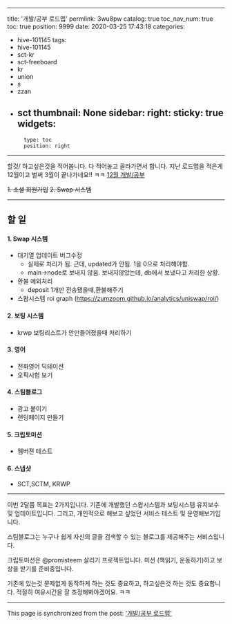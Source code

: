 
---
title: '개발/공부 로드맵'
permlink: 3wu8pw
catalog: true
toc_nav_num: true
toc: true
position: 9999
date: 2020-03-25 17:43:18
categories:
- hive-101145
tags:
- hive-101145
- sct-kr
- sct-freeboard
- kr
- union
- s
- zzan
- sct
thumbnail: None
sidebar:
    right:
        sticky: true
widgets:
    -
        type: toc
        position: right
---


할것/ 하고싶은것을 적어봅니다. 다 적어놓고 골라가면서 합니다.
지난 로드맵을 적은게 12월이고 벌써 3월이 끝나가네요!! ㅋㅋ
[12월 개발/공부](https://steempeak.com/@jacobyu/5ezuj8)

~~1. 소셜 회원가입~~
~~2. Swap 시스템~~

---

## 할 일


#### 1. Swap 시스템

* 대기열 업데이트 버그수정
    * 실제로 처리가 됨. 근데, updated가 안됨. 1을 0으로 처리해야함.
    * main->node로 보내지 않음. 보내지않았는데, db에서 보냈다고 처리한 상황.
* 환불 예외처리
    * deposit 1개만 전송됐을때,환불해주기
* 스왑시스템 roi graph (https://zumzoom.github.io/analytics/uniswap/roi/)

#### 2. 보팅 시스템
* krwp 보팅리스트가 안만들어졌을때 처리하기



#### 3. 영어
* 전화영어 딕테이션
* 오픽시험 보기

#### 4. 스팀블로그
* 광고 붙이기
* 랜딩페이지 만들기

#### 5. 크립토미션
* 웹버젼 테스트

#### 6. 스냅샷
* SCT,SCTM, KRWP

---

이번 2달쯤 목표는 2가지입니다. 기존에 개발했던 스왑시스템과 보팅시스템 유지보수 및 업데이트입니다. 그리고, 개인적으로 해보고 싶었던 서비스 테스트 및 운영해보기입니다.

스팀블로그는 누구나 쉽게 자신의 글을 검색할 수 있는 블로그를 제공해주는 서비스입니다. 

크립토미션은 @promisteem 살리기 프로젝트입니다. 미션 (책읽기, 운동하기)하고 보상을 받기를 준비중입니다.

기존에 있는것 문제없게 동작하게 하는 것도 중요하고, 하고싶은것 하는 것도 중요합니다. 적절히 여유시간을 잘 조정해봐야겠어요. ㅋㅋ

- - -

This page is synchronized from the post: ['개발/공부 로드맵'](https://steemit.com/@jacobyu/3wu8pw)
